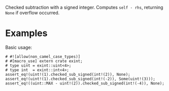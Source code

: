 Checked subtraction with a signed integer. Computes `self - rhs`,
returning `None` if overflow occurred.

# Examples

Basic usage:

```
# #![allow(non_camel_case_types)]
# #[macro_use] extern crate exint;
# type uint = exint::uint<4>;
# type int  = exint::int<4>;
assert_eq!(uint!(1).checked_sub_signed(int!(2)), None);
assert_eq!(uint!(1).checked_sub_signed(int!(-2)), Some(uint!(3)));
assert_eq!((uint::MAX - uint!(2)).checked_sub_signed(int!(-4)), None);
```
